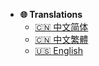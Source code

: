 * **:globe_with_meridians: Translations**
  * [:cn: 中文简体](PlayerGuild/zh_CN/)
  * [:cn: 中文繁體](PlayerGuild/zh_TW/)
  * [:us: English](PlayerGuild/en_US/)
